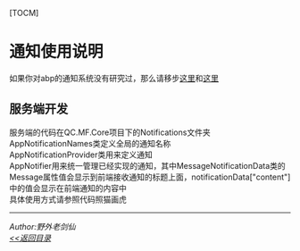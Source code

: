 ﻿[TOCM]
# 通知使用说明
如果你对abp的通知系统没有研究过，那么请移步[这里](http://www.cnblogs.com/farb/p/ABPNotificationSystem.html)和[这里](http://www.cnblogs.com/farb/p/ABPSignalRIntegration.html)  
## 服务端开发
服务端的代码在QC.MF.Core项目下的Notifications文件夹  
AppNotificationNames类定义全局的通知名称  
AppNotificationProvider类用来定义通知  
AppNotifier用来统一管理已经实现的通知，其中MessageNotificationData类的Message属性值会显示到前端接收通知的标题上面，notificationData["content"]中的值会显示在前端通知的内容中  
具体使用方式请参照代码照猫画虎  

---
 *Author:野外老剑仙*   
 *[<<返回目录](/document)*